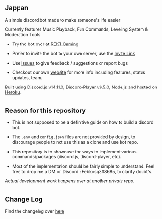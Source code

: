## Jappan

A simple discord bot made to make someone's life easier

Currently features Music Playback, Fun Commands, Leveling System & Moderation Tools

- Try the bot over at [REKT Gaming](https://discord.gg/3mRbVCjvmz)

- Prefer to invite the bot to your own server, use the [Invite Link](https://discord.com/api/oauth2/authorize?client_id=732230135671029831&permissions=8&scope=applications.commands%20bot)

- Use [Issues](https://github.com/febkosq8/Jappan/issues) to give feedback / suggestions or report bugs

- Checkout our own [website](https://www.febkosq8.me/Jappan) for more info including features, status updates, team.

Built using [Discord.js v14.11.0](https://github.com/discordjs/discord.js), [Discord-Player v6.5.0](https://github.com/Androz2091/discord-player), [Node.js](https://nodejs.org/en/) and hosted on [Heroku](https://www.heroku.com/).

#

## Reason for this repository

- This is not supposed to be a definitive guide on how to build a discord bot.

- The `.env` and `config.json` files are not provided by design, to discourage people to not use this as a clone and use bot repo.

- This repository is to showcase the ways to implement various commands/packages (discord.js, discord-player, etc).

- Most of the implementation should be fairly simple to understand. Feel free to drop me a DM on Discord : Febkosq8#8685, to clarify doubt's.

_Actual development work happens over at another private repo._

#

## Change Log

Find the changelog over [here](https://github.com/febkosq8/Jappan/blob/main/ChangeLog.md)

#
